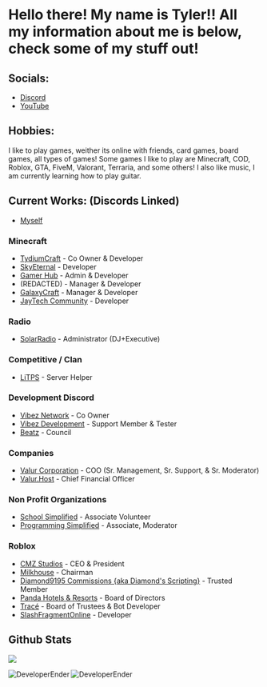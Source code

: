 # Hello there! My name is Tyler!! All my information about me is below, check some of my stuff out!

## Socials:
- [Discord](https://discord.gg/3PXjdem4Xx)
- [YouTube](https://www.youtube.com/channel/UC9ft2pQjYnHhrAK7YOFUpUg)

## Hobbies:
I like to play games, weither its online with friends, card games, board games, all types of games! Some games I like to play are Minecraft, COD, Roblox, GTA, FiveM, Valorant, Terraria, and some others! I also like music, I am currently learning how to play guitar. 

## Current Works: (Discords Linked)
- [Myself](https://www.github.com/DeveloperEnder)

### Minecraft
- [TydiumCraft](https://discord.gg/6aQv2MgC9T) - Co Owner & Developer
- [SkyEternal](https://discord.gg/zN7DUkgQbD) - Developer
- [Gamer Hub](https://discord.gg/EyhxAmh897) - Admin & Developer
- (REDACTED) - Manager & Developer
- [GalaxyCraft](https://discord.gg/wqdw4qjvgB) - Manager & Developer
- [JayTech Community](https://discord.gg/rDHMxb4fuq) - Developer

### Radio
- [SolarRadio](https://discord.gg/gUMUGfsTtd) - Administrator (DJ+Executive)

### Competitive / Clan
- [LiTPS](https://discord.gg/xTNbc2ftQ5) - Server Helper

### Development Discord
- [Vibez Network](https://discord.gg/ewVfW7Fg6p) - Co Owner
- [Vibez Development](https://discord.gg/MPgjCwvSuB) - Support Member & Tester
- [Beatz](https://discord.gg/JPTR85Vx3A) - Council

### Companies
- [Valur Corporation](https://discord.gg/Cb7zGS5enk) - COO (Sr. Management, Sr. Support, & Sr. Moderator)
- [Valur.Host](https://discord.gg/xjBhjsQRKR) - Chief Financial Officer

### Non Profit Organizations
- [School Simplified](https://discord.gg/school) - Associate Volunteer
- [Programming Simplified](https://discord.gg/EeRh3MjuzQ) - Associate, Moderator

### Roblox
- [CMZ Studios](https://www.roblox.com/groups/5495873/CMZ-Studios#!/about) - CEO & President
- [Milkhouse](https://www.roblox.com/groups/5310033/Milkhouse#!/about) - Chairman
- [Diamond9195 Commissions {aka Diamond's Scripting}](https://www.roblox.com/groups/5993023/Diamond9195-Commissions#!/about) - Trusted Member
- [Panda Hotels & Resorts](https://www.roblox.com/groups/4131628/Panda-Hotels-Resorts#!/about) - Board of Directors
- [Tracé](https://www.roblox.com/groups/11752506/Trac#!/about) - Board of Trustees & Bot Developer
- [SlashFragmentOnline](https://discord.gg/rYK6H8ABmP) - Developer


## Github Stats

![](https://komarev.com/ghpvc/?username=DeveloperEnder)

<p align="left"><img align="left" src="https://github-readme-stats.vercel.app/api?username=DeveloperEnder&show_icons=true&locale=en&layout=compact&theme=radical&count_private=true" alt="DeveloperEnder" /></p>  
<p><img align="left" src="https://github-readme-streak-stats.herokuapp.com/?user=DeveloperEnder&theme=radical" alt="DeveloperEnder" /></p>


